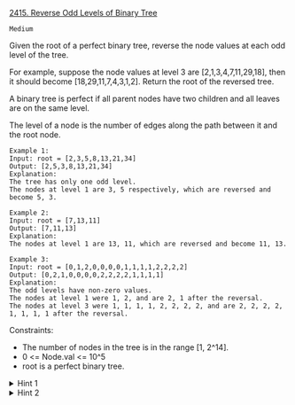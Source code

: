 [2415. Reverse Odd Levels of Binary Tree](https://leetcode.com/problems/reverse-odd-levels-of-binary-tree/)

`Medium`

Given the root of a perfect binary tree, reverse the node values at each odd level of the tree.

For example, suppose the node values at level 3 are [2,1,3,4,7,11,29,18], then it should become [18,29,11,7,4,3,1,2].
Return the root of the reversed tree.

A binary tree is perfect if all parent nodes have two children and all leaves are on the same level.

The level of a node is the number of edges along the path between it and the root node.

```
Example 1:
Input: root = [2,3,5,8,13,21,34]
Output: [2,5,3,8,13,21,34]
Explanation: 
The tree has only one odd level.
The nodes at level 1 are 3, 5 respectively, which are reversed and become 5, 3.

Example 2:
Input: root = [7,13,11]
Output: [7,11,13]
Explanation: 
The nodes at level 1 are 13, 11, which are reversed and become 11, 13.

Example 3:
Input: root = [0,1,2,0,0,0,0,1,1,1,1,2,2,2,2]
Output: [0,2,1,0,0,0,0,2,2,2,2,1,1,1,1]
Explanation: 
The odd levels have non-zero values.
The nodes at level 1 were 1, 2, and are 2, 1 after the reversal.
The nodes at level 3 were 1, 1, 1, 1, 2, 2, 2, 2, and are 2, 2, 2, 2, 1, 1, 1, 1 after the reversal.
```

Constraints:

- The number of nodes in the tree is in the range [1, 2^14].
- 0 <= Node.val <= 10^5
- root is a perfect binary tree.

<details>
<summary>Hint 1</summary>

Try to solve recursively for each level independently.
</details>
<details>

<summary>Hint 2</summary>

While performing a `depth-first search`, pass the left and right nodes (which should be paired) to the next level. If the current level is odd, then reverse their values, or else recursively move to the next level.
</details>